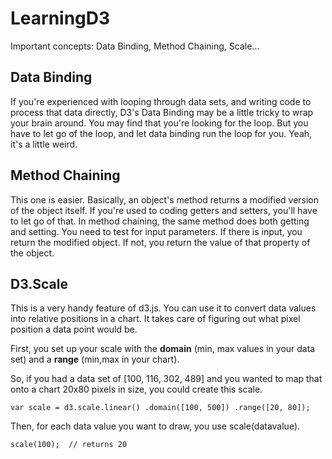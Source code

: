 LearningD3
==========


Important concepts: Data Binding, Method Chaining, Scale...


Data Binding
------------

If you're experienced with looping through data sets, and writing code to process that data directly, D3's Data Binding may be a little tricky to wrap your brain around. You may find that you're looking for the loop. But you have to let go of the loop, and let data binding run the loop for you. Yeah, it's a little weird.



Method Chaining
---------------

This one is easier. Basically, an object's method returns a modified version of the object itself.  If you're used to coding getters and setters, you'll have to let go of that. In method chaining, the same method does both getting and setting. You need to test for input parameters. If there is input, you return the modified object. If not, you return the value of that property of the object. 


D3.Scale
---------
This is a very handy feature of d3.js. You can use it to convert data values into relative positions in a chart. It takes care of figuring out what pixel position a data point would be.

First, you set up your scale with the **domain** (min, max values in your data set) and a **range** (min,max in your chart). 

So, if you had a data set of [100, 116, 302, 489] and you wanted to map that onto a chart 20x80 pixels in size, you could create this scale.

`var scale = d3.scale.linear()
                    .domain([100, 500])
                    .range([20, 80]);`
                    
  
  
Then, for each data value you want to draw, you use scale(datavalue).

                    
`scale(100);  // returns 20`





